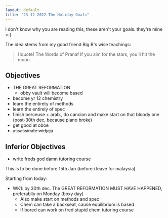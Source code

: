 ```yaml
---
layout: default
title: "23-12-2022 The Holiday Goals"
---
```


I don't know why you are reading this, these aren't your goals. they're mine >:(

The idea stems from my good friend Big B's wise teachings:

> [!quote] The Words of Pranaf
> If you aim for the stars, you'll hit the moon.

## Objectives
- THE GREAT REFORMATION
	- obby vault will become based
- become yr 12 chemistry
- learn the entirety of methods
- learn the entirely of spec
- finish berceuse + arab., do cancion and make start on that bloody one (post-30th dec, because piano broke)
- get good at oboe
- ~~assassinate widjaja~~

## Inferior Objectives
- write freds god damn tutoring course

This is to be done before 15th Jan (before i leave for malaysia)

Starting from today:
- WK1: by 30th dec. The GREAT REFORMATION MUST HAVE HAPPENED, preferablly on Monday (boxy day)
	- Also make start on methods and spec
	- Chem can take a backseat, cause equilibrium is based
	- If bored can work on fred stupid chem tutoring course